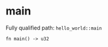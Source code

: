 # main

Fully qualified path: `hello_world::main`

<pre><code class="language-rust">fn main() -&gt; u32</code></pre>

